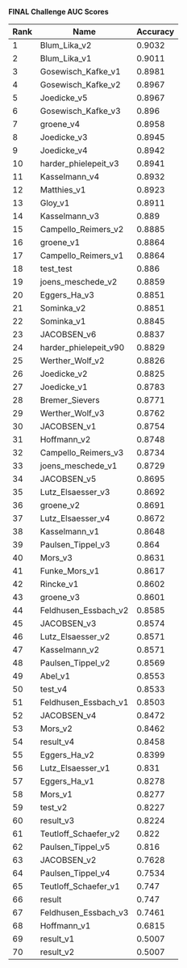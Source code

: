 **FINAL Challenge AUC Scores**


|Rank|Name|Accuracy|
|----|-----|---|
|1|Blum_Lika_v2|0.9032| 
|2|Blum_Lika_v1|0.9011| 
|3|Gosewisch_Kafke_v1|0.8981| 
|4|Gosewisch_Kafke_v2|0.8967| 
|5|Joedicke_v5|0.8967| 
|6|Gosewisch_Kafke_v3|0.896| 
|7|groene_v4|0.8958| 
|8|Joedicke_v3|0.8945| 
|9|Joedicke_v4|0.8942| 
|10|harder_phielepeit_v3|0.8941| 
|11|Kasselmann_v4|0.8932| 
|12|Matthies_v1|0.8923| 
|13|Gloy_v1|0.8911| 
|14|Kasselmann_v3|0.889| 
|15|Campello_Reimers_v2|0.8885| 
|16|groene_v1|0.8864| 
|17|Campello_Reimers_v1|0.8864| 
|18|test_test|0.886| 
|19|joens_meschede_v2|0.8859| 
|20|Eggers_Ha_v3|0.8851| 
|21|Sominka_v2|0.8851| 
|22|Sominka_v1|0.8845| 
|23|JACOBSEN_v6|0.8837| 
|24|harder_phielepeit_v90|0.8829| 
|25|Werther_Wolf_v2|0.8826| 
|26|Joedicke_v2|0.8825| 
|27|Joedicke_v1|0.8783| 
|28|Bremer_Sievers|0.8771| 
|29|Werther_Wolf_v3|0.8762| 
|30|JACOBSEN_v1|0.8754| 
|31|Hoffmann_v2|0.8748| 
|32|Campello_Reimers_v3|0.8734| 
|33|joens_meschede_v1|0.8729| 
|34|JACOBSEN_v5|0.8695| 
|35|Lutz_Elsaesser_v3|0.8692| 
|36|groene_v2|0.8691| 
|37|Lutz_Elsaesser_v4|0.8672| 
|38|Kasselmann_v1|0.8648| 
|39|Paulsen_Tippel_v3|0.864| 
|40|Mors_v3|0.8631| 
|41|Funke_Mors_v1|0.8617| 
|42|Rincke_v1|0.8602| 
|43|groene_v3|0.8601| 
|44|Feldhusen_Essbach_v2|0.8585| 
|45|JACOBSEN_v3|0.8574| 
|46|Lutz_Elsaesser_v2|0.8571| 
|47|Kasselmann_v2|0.8571| 
|48|Paulsen_Tippel_v2|0.8569| 
|49|Abel_v1|0.8553| 
|50|test_v4|0.8533| 
|51|Feldhusen_Essbach_v1|0.8503| 
|52|JACOBSEN_v4|0.8472| 
|53|Mors_v2|0.8462| 
|54|result_v4|0.8458| 
|55|Eggers_Ha_v2|0.8399| 
|56|Lutz_Elsaesser_v1|0.831| 
|57|Eggers_Ha_v1|0.8278| 
|58|Mors_v1|0.8277| 
|59|test_v2|0.8227| 
|60|result_v3|0.8224| 
|61|Teutloff_Schaefer_v2|0.822| 
|62|Paulsen_Tippel_v5|0.816| 
|63|JACOBSEN_v2|0.7628| 
|64|Paulsen_Tippel_v4|0.7534| 
|65|Teutloff_Schaefer_v1|0.747| 
|66|result|0.747| 
|67|Feldhusen_Essbach_v3|0.7461| 
|68|Hoffmann_v1|0.6815| 
|69|result_v1|0.5007| 
|70|result_v2|0.5007| 
